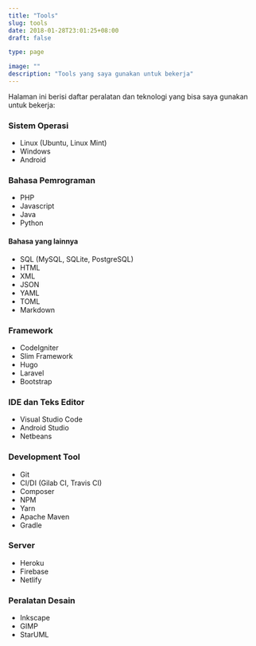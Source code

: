 ```yaml
---
title: "Tools"
slug: tools
date: 2018-01-28T23:01:25+08:00
draft: false

type: page

image: ""
description: "Tools yang saya gunakan untuk bekerja"
---
```


Halaman ini berisi daftar peralatan dan teknologi yang bisa saya gunakan untuk
bekerja:

### Sistem Operasi

- Linux (Ubuntu, Linux Mint)
- Windows
- Android

### Bahasa Pemrograman

- PHP
- Javascript
- Java
- Python

#### Bahasa yang lainnya

- SQL (MySQL, SQLite, PostgreSQL)
- HTML
- XML
- JSON
- YAML
- TOML
- Markdown

### Framework

- CodeIgniter
- Slim Framework
- Hugo
- Laravel
- Bootstrap

### IDE dan Teks Editor

- Visual Studio Code
- Android Studio
- Netbeans


### Development Tool

- Git
- CI/DI (Gilab CI, Travis CI)
- Composer
- NPM
- Yarn
- Apache Maven
- Gradle

### Server

- Heroku
- Firebase
- Netlify

### Peralatan Desain

- Inkscape
- GIMP
- StarUML